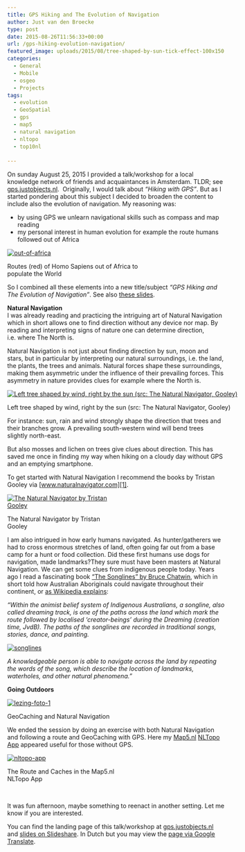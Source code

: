 ```yaml
---
title: GPS Hiking and The Evolution of Navigation
author: Just van den Broecke
type: post
date: 2015-08-26T11:56:33+00:00
url: /gps-hiking-evolution-navigation/
featured_image: uploads/2015/08/tree-shaped-by-sun-tick-effect-100x150.jpg
categories:
  - General
  - Mobile
  - osgeo
  - Projects
tags:
  - evolution
  - GeoSpatial
  - gps
  - map5
  - natural navigation
  - nltopo
  - top10nl

---
```

On sunday August 25, 2015 I provided a talk/workshop for a local knowledge network of friends and acquaintances in Amsterdam. TLDR; see <a href="http://gps.justobjects.nl" target="_blank">gps.justobjects.nl</a>.  Originally, I would talk about _&#8220;Hiking with GPS&#8221;_. But as I started pondering about this subject I decided to broaden the content to include also the evolution of navigation. My reasoning was:

  * by using GPS we unlearn navigational skills such as compass and map reading
  * my personal interest in human evolution for example the route humans followed out of Africa

<div id="attachment_616" style="width: 310px" class="wp-caption aligncenter">
  <a href="uploads/2015/08/out-of-africa.jpg"><img aria-describedby="caption-attachment-616" loading="lazy" class="wp-image-616 size-medium" src="uploads/2015/08/out-of-africa-300x221.jpg" alt="out-of-africa" width="300" height="221" srcset="https://justobjects.nl/wp-content/uploads/2015/08/out-of-africa-300x221.jpg 300w, https://justobjects.nl/wp-content/uploads/2015/08/out-of-africa-204x150.jpg 204w, https://justobjects.nl/wp-content/uploads/2015/08/out-of-africa-150x110.jpg 150w, https://justobjects.nl/wp-content/uploads/2015/08/out-of-africa.jpg 640w" sizes="(max-width: 300px) 100vw, 300px" /></a>
  
  <p id="caption-attachment-616" class="wp-caption-text">
    Routes (red) of Homo Sapiens out of Africa to populate the World
  </p>
</div>

So I combined all these elements into a new title/subject _&#8220;GPS Hiking and The Evolution of Navigation&#8221;_. See also <a href="http://www.slideshare.net/justb4/wandelen-met-gps-en-de-evolutie-van-navigatie" target="_blank">these slides</a>.

**Natural Navigation**  
I was already reading and practicing the intriguing art of Natural Navigation which in short allows one to find direction without any device nor map. By reading and interpreting signs of nature one can determine direction, i.e. where The North is.

Natural Navigation is not just about finding direction by sun, moon and stars, but in particular by interpreting our natural surroundings, i.e. the land, the plants, the trees and animals. Natural forces shape these surroundings, making them asymmetric under the influence of their prevailing forces. This asymmetry in nature provides clues for example where the North is.

<div id="attachment_615" style="width: 650px" class="wp-caption aligncenter">
  <a href="http://www.naturalnavigator.com"><img aria-describedby="caption-attachment-615" loading="lazy" class="size-full wp-image-615" src="uploads/2015/08/tree-combined-wind-growth.jpg" alt="Left tree shaped by wind, right by the sun (src: The Natural Navigator, Gooley)" width="640" height="362" srcset="https://justobjects.nl/wp-content/uploads/2015/08/tree-combined-wind-growth.jpg 640w, https://justobjects.nl/wp-content/uploads/2015/08/tree-combined-wind-growth-300x170.jpg 300w, https://justobjects.nl/wp-content/uploads/2015/08/tree-combined-wind-growth-250x141.jpg 250w, https://justobjects.nl/wp-content/uploads/2015/08/tree-combined-wind-growth-150x85.jpg 150w" sizes="(max-width: 640px) 100vw, 640px" /></a>
  
  <p id="caption-attachment-615" class="wp-caption-text">
    Left tree shaped by wind, right by the sun (src: The Natural Navigator, Gooley)
  </p>
</div>

For instance: sun, rain and wind strongly shape the direction that trees and their branches grow. A prevailing south-western wind will bend trees slightly north-east.

But also mosses and lichen on trees give clues about direction. This has saved me once in finding my way when hiking on a cloudy day without GPS and an emptying smartphone.

To get started with Natural Navigation I recommend the books by Tristan Gooley via [www.naturalnavigator.com][1].

<div id="attachment_620" style="width: 250px" class="wp-caption aligncenter">
  <a href="http://http://www.naturalnavigator.com/"><img aria-describedby="caption-attachment-620" loading="lazy" class="size-full wp-image-620" src="uploads/2015/08/book-tnn-gooley.jpg" alt="The Natural Navigator by Tristan Gooley" width="240" height="336" srcset="https://justobjects.nl/wp-content/uploads/2015/08/book-tnn-gooley.jpg 240w, https://justobjects.nl/wp-content/uploads/2015/08/book-tnn-gooley-214x300.jpg 214w, https://justobjects.nl/wp-content/uploads/2015/08/book-tnn-gooley-107x150.jpg 107w" sizes="(max-width: 240px) 100vw, 240px" /></a>
  
  <p id="caption-attachment-620" class="wp-caption-text">
    The Natural Navigator by Tristan Gooley
  </p>
</div>

I am also intrigued in how early humans navigated. As hunter/gatherers we had to cross enormous stretches of land, often going far out from a base camp for a hunt or food collection. Did these first humans use dogs for navigation, made landmarks?They sure must have been masters at Natural Navigation. We can get some clues from indigenous people today. Years ago I read a fascinating book [&#8220;The Songlines&#8221; by Bruce Chatwin][2], which in short told how Australian Aboriginals could navigate throughout their continent, or [as Wikipedia explains][3]:

_&#8220;Within the animist belief system of Indigenous Australians, a songline, also called dreaming_ _track, is one of the paths across the land which mark the route followed by localised &#8216;creator-beings&#8217; during the Dreaming (creation time, JvdB). The paths of the songlines are recorded in traditional songs, stories, dance, and painting._

[<img loading="lazy" class="aligncenter wp-image-617 size-medium" src="uploads/2015/08/songlines-300x242.jpg" alt="songlines" width="300" height="242" srcset="https://justobjects.nl/wp-content/uploads/2015/08/songlines-300x242.jpg 300w, https://justobjects.nl/wp-content/uploads/2015/08/songlines-186x150.jpg 186w, https://justobjects.nl/wp-content/uploads/2015/08/songlines-150x121.jpg 150w, https://justobjects.nl/wp-content/uploads/2015/08/songlines.jpg 640w" sizes="(max-width: 300px) 100vw, 300px" />][4]

_A knowledgeable person is able to navigate across the land by repeating the words of the song,_ _which describe the location of landmarks, waterholes, and other natural phenomena.&#8221;_

**Going Outdoors**

<div id="attachment_613" style="width: 310px" class="wp-caption aligncenter">
  <a href="uploads/2015/08/lezing-foto-1.jpg"><img aria-describedby="caption-attachment-613" loading="lazy" class="  wp-image-613 size-medium" src="uploads/2015/08/lezing-foto-1-300x181.jpg" alt="lezing-foto-1" width="300" height="181" srcset="https://justobjects.nl/wp-content/uploads/2015/08/lezing-foto-1-300x181.jpg 300w, https://justobjects.nl/wp-content/uploads/2015/08/lezing-foto-1-248x150.jpg 248w, https://justobjects.nl/wp-content/uploads/2015/08/lezing-foto-1-150x91.jpg 150w, https://justobjects.nl/wp-content/uploads/2015/08/lezing-foto-1.jpg 480w" sizes="(max-width: 300px) 100vw, 300px" /></a>
  
  <p id="caption-attachment-613" class="wp-caption-text">
    GeoCaching and Natural Navigation
  </p>
</div>

We ended the session by doing an exercise with both Natural Navigation and following a route and GeoCaching with GPS. Here my <a href="http://map5.nl" target="_blank">Map5.nl</a> <a href="http://app.map5.nl/nltopo/?key=gast&gpx=gpx/vliegenbos238.gpx" target="_blank">NLTopo App</a> appeared useful for those without GPS.

<div id="attachment_614" style="width: 290px" class="wp-caption alignleft">
  <a href="http://app.map5.nl/nltopo/?key=gast&gpx=gpx/vliegenbos238.gpx"><img aria-describedby="caption-attachment-614" loading="lazy" class="wp-image-614 size-full" src="uploads/2015/08/nltopo-app.jpg" alt="nltopo-app" width="280" height="210" srcset="https://justobjects.nl/wp-content/uploads/2015/08/nltopo-app.jpg 280w, https://justobjects.nl/wp-content/uploads/2015/08/nltopo-app-200x150.jpg 200w, https://justobjects.nl/wp-content/uploads/2015/08/nltopo-app-150x113.jpg 150w" sizes="(max-width: 280px) 100vw, 280px" /></a>
  
  <p id="caption-attachment-614" class="wp-caption-text">
    The Route and Caches in the Map5.nl NLTopo App
  </p>
</div>

&nbsp;

It was fun afternoon, maybe something to reenact in another setting. Let me know if you are interested.

You can find the landing page of this talk/workshop at [gps.justobjects.nl][5] and [slides on Slideshare][6]. In Dutch but you may view the [page via Google Translate][7].

 [1]: http://www.naturalnavigator.com
 [2]: https://en.wikipedia.org/wiki/The_Songlines
 [3]: https://en.wikipedia.org/wiki/Songline
 [4]: uploads/2015/08/songlines.jpg
 [5]: http://gps.justobjects.nl
 [6]: http://www.slideshare.net/justb4/wandelen-met-gps-en-de-evolutie-van-navigatie
 [7]: https://translate.google.com/translate?sl=nl&tl=en&js=y&prev=_t&hl=en&ie=UTF-8&u=http%3A%2F%2Fgps.justobjects.nl%2F&edit-text=&act=url